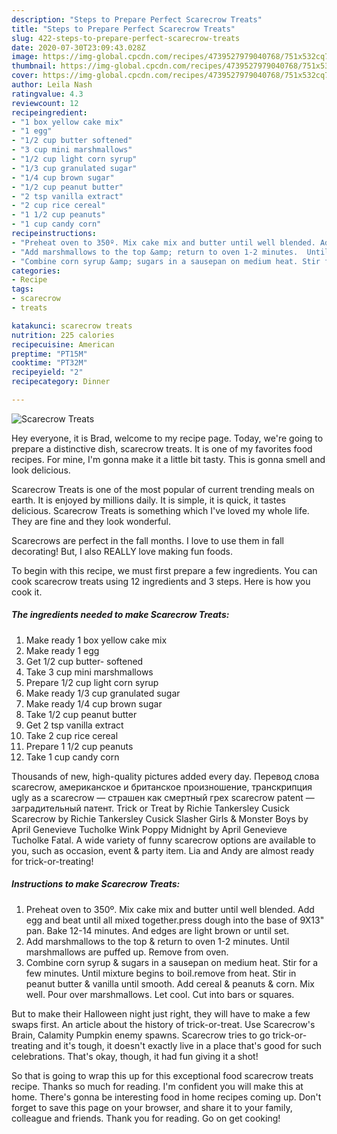 ```yaml
---
description: "Steps to Prepare Perfect Scarecrow Treats"
title: "Steps to Prepare Perfect Scarecrow Treats"
slug: 422-steps-to-prepare-perfect-scarecrow-treats
date: 2020-07-30T23:09:43.028Z
image: https://img-global.cpcdn.com/recipes/4739527979040768/751x532cq70/scarecrow-treats-recipe-main-photo.jpg
thumbnail: https://img-global.cpcdn.com/recipes/4739527979040768/751x532cq70/scarecrow-treats-recipe-main-photo.jpg
cover: https://img-global.cpcdn.com/recipes/4739527979040768/751x532cq70/scarecrow-treats-recipe-main-photo.jpg
author: Leila Nash
ratingvalue: 4.3
reviewcount: 12
recipeingredient:
- "1 box yellow cake mix"
- "1 egg"
- "1/2 cup butter softened"
- "3 cup mini marshmallows"
- "1/2 cup light corn syrup"
- "1/3 cup granulated sugar"
- "1/4 cup brown sugar"
- "1/2 cup peanut butter"
- "2 tsp vanilla extract"
- "2 cup rice cereal"
- "1 1/2 cup peanuts"
- "1 cup candy corn"
recipeinstructions:
- "Preheat oven to 350º. Mix cake mix and butter until well blended. Add egg and beat until all mixed together.press dough into the base of 9X13&#34; pan. Bake 12-14 minutes. And edges are light brown or until set."
- "Add marshmallows to the top &amp; return to oven 1-2 minutes.  Until marshmallows are puffed up. Remove from oven."
- "Combine corn syrup &amp; sugars in a sausepan on medium heat. Stir for a few minutes. Until mixture begins to boil.remove from heat. Stir in peanut butter &amp; vanilla until smooth.  Add cereal &amp; peanuts  &amp; corn. Mix well. Pour over marshmallows.  Let cool. Cut into bars or squares."
categories:
- Recipe
tags:
- scarecrow
- treats

katakunci: scarecrow treats 
nutrition: 225 calories
recipecuisine: American
preptime: "PT15M"
cooktime: "PT32M"
recipeyield: "2"
recipecategory: Dinner

---
```



![Scarecrow Treats](https://img-global.cpcdn.com/recipes/4739527979040768/751x532cq70/scarecrow-treats-recipe-main-photo.jpg)

Hey everyone, it is Brad, welcome to my recipe page. Today, we're going to prepare a distinctive dish, scarecrow treats. It is one of my favorites food recipes. For mine, I'm gonna make it a little bit tasty. This is gonna smell and look delicious.

Scarecrow Treats is one of the most popular of current trending meals on earth. It is enjoyed by millions daily. It is simple, it is quick, it tastes delicious. Scarecrow Treats is something which I've loved my whole life. They are fine and they look wonderful.

Scarecrows are perfect in the fall months. I love to use them in fall decorating! But, I also REALLY love making fun foods.


To begin with this recipe, we must first prepare a few ingredients. You can cook scarecrow treats using 12 ingredients and 3 steps. Here is how you cook it.

<!--inarticleads1-->

##### The ingredients needed to make Scarecrow Treats:

1. Make ready 1 box yellow cake mix
1. Make ready 1 egg
1. Get 1/2 cup butter- softened
1. Take 3 cup mini marshmallows
1. Prepare 1/2 cup light corn syrup
1. Make ready 1/3 cup granulated sugar
1. Make ready 1/4 cup brown sugar
1. Take 1/2 cup peanut butter
1. Get 2 tsp vanilla extract
1. Take 2 cup rice cereal
1. Prepare 1 1/2 cup peanuts
1. Take 1 cup candy corn


Thousands of new, high-quality pictures added every day. Перевод слова scarecrow, американское и британское произношение, транскрипция ugly as a scarecrow — страшен как смертный грех scarecrow patent — заградительный патент. Trick or Treat by Richie Tankersley Cusick Scarecrow by Richie Tankersley Cusick Slasher Girls &amp; Monster Boys by April Genevieve Tucholke Wink Poppy Midnight by April Genevieve Tucholke Fatal. A wide variety of funny scarecrow options are available to you, such as occasion, event &amp; party item. Lia and Andy are almost ready for trick-or-treating! 

<!--inarticleads2-->

##### Instructions to make Scarecrow Treats:

1. Preheat oven to 350º. Mix cake mix and butter until well blended. Add egg and beat until all mixed together.press dough into the base of 9X13&#34; pan. Bake 12-14 minutes. And edges are light brown or until set.
1. Add marshmallows to the top &amp; return to oven 1-2 minutes.  Until marshmallows are puffed up. Remove from oven.
1. Combine corn syrup &amp; sugars in a sausepan on medium heat. Stir for a few minutes. Until mixture begins to boil.remove from heat. Stir in peanut butter &amp; vanilla until smooth.  Add cereal &amp; peanuts  &amp; corn. Mix well. Pour over marshmallows.  Let cool. Cut into bars or squares.


But to make their Halloween night just right, they will have to make a few swaps first. An article about the history of trick-or-treat. Use Scarecrow&#39;s Brain, Calamity Pumpkin enemy spawns. Scarecrow tries to go trick-or-treating and it&#39;s tough, it doesn&#39;t exactly live in a place that&#39;s good for such celebrations. That&#39;s okay, though, it had fun giving it a shot! 

So that is going to wrap this up for this exceptional food scarecrow treats recipe. Thanks so much for reading. I'm confident you will make this at home. There's gonna be interesting food in home recipes coming up. Don't forget to save this page on your browser, and share it to your family, colleague and friends. Thank you for reading. Go on get cooking!
